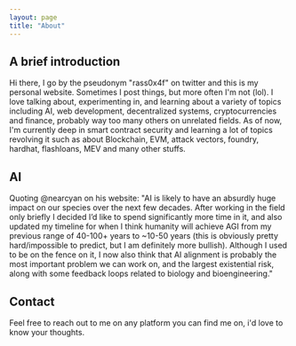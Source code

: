 ```yaml
---
layout: page
title: "About"
---
```



## A brief introduction

Hi there, I go by the pseudonym "rass0x4f" on twitter and this is my personal website. Sometimes I post things, but more often I'm not (lol). I love talking about, experimenting in, and learning about a variety of topics including AI, web development, decentralized systems, cryptocurrencies and finance, probably way too many others on unrelated fields. As of now, I'm currently deep in smart contract security and learning a lot of topics revolving it such as about Blockchain, EVM, attack vectors, foundry, hardhat, flashloans, MEV and many other stuffs.  


## AI

Quoting @nearcyan on his website: "AI is likely to have an absurdly huge impact on our species over the next few decades. After working in the field only briefly I decided I’d like to spend significantly more time in it, and also updated my timeline for when I think humanity will achieve AGI from my previous range of 40-100+ years to ~10-50 years (this is obviously pretty hard/impossible to predict, but I am definitely more bullish). Although I used to be on the fence on it, I now also think that AI alignment is probably the most important problem we can work on, and the largest existential risk, along with some feedback loops related to biology and bioengineering."


## Contact

Feel free to reach out to me on any platform you can find me on, i'd love to know your thoughts.
